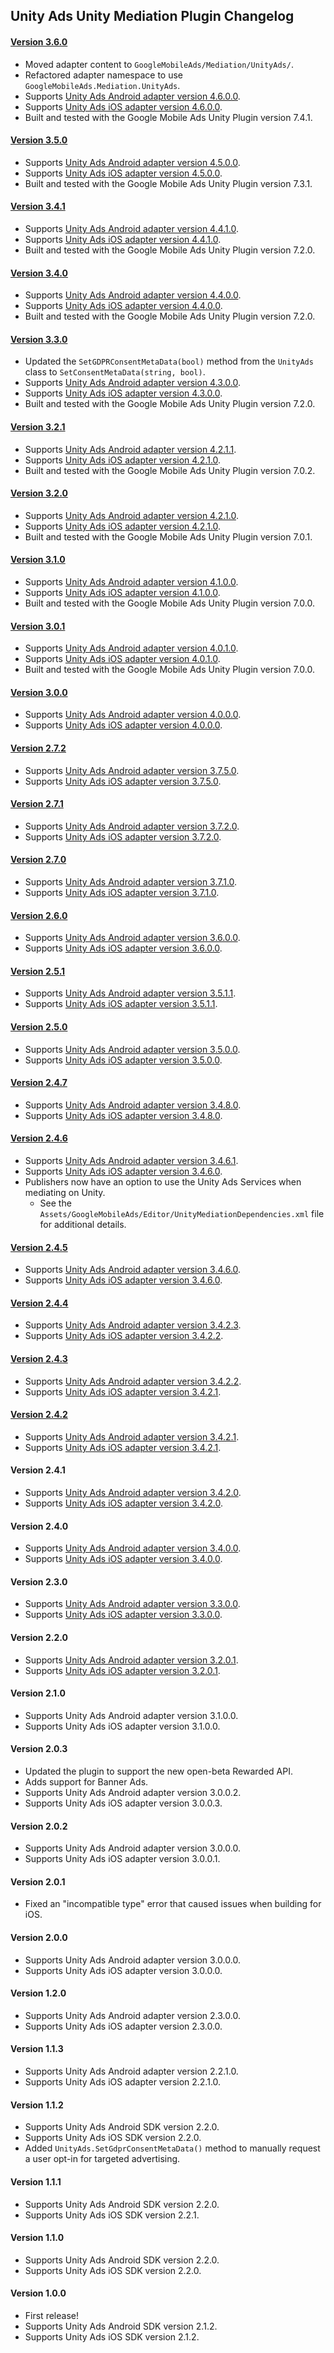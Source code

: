 ## Unity Ads Unity Mediation Plugin Changelog

#### [Version 3.6.0](https://dl.google.com/googleadmobadssdk/mediation/unity/unity/UnityAdsUnityAdapter-3.6.0.zip)
- Moved adapter content to `GoogleMobileAds/Mediation/UnityAds/`.
- Refactored adapter namespace to use `GoogleMobileAds.Mediation.UnityAds`.
- Supports [Unity Ads Android adapter version 4.6.0.0](https://github.com/googleads/googleads-mobile-android-mediation/blob/main/ThirdPartyAdapters/unity/CHANGELOG.md#version-4600).
- Supports [Unity Ads iOS adapter version 4.6.0.0](https://github.com/googleads/googleads-mobile-ios-mediation/blob/main/adapters/Unity/CHANGELOG.md#version-4600).
- Built and tested with the Google Mobile Ads Unity Plugin version 7.4.1.

#### [Version 3.5.0](https://dl.google.com/googleadmobadssdk/mediation/unity/unity/UnityAdsUnityAdapter-3.5.0.zip)
- Supports [Unity Ads Android adapter version 4.5.0.0](https://github.com/googleads/googleads-mobile-android-mediation/blob/main/ThirdPartyAdapters/unity/CHANGELOG.md#version-4500).
- Supports [Unity Ads iOS adapter version 4.5.0.0](https://github.com/googleads/googleads-mobile-ios-mediation/blob/main/adapters/Unity/CHANGELOG.md#version-4500).
- Built and tested with the Google Mobile Ads Unity Plugin version 7.3.1.

#### [Version 3.4.1](https://dl.google.com/googleadmobadssdk/mediation/unity/unity/UnityAdsUnityAdapter-3.4.1.zip)
- Supports [Unity Ads Android adapter version 4.4.1.0](https://github.com/googleads/googleads-mobile-android-mediation/blob/main/ThirdPartyAdapters/unity/CHANGELOG.md#version-4410).
- Supports [Unity Ads iOS adapter version 4.4.1.0](https://github.com/googleads/googleads-mobile-ios-mediation/blob/main/adapters/Unity/CHANGELOG.md#version-4410).
- Built and tested with the Google Mobile Ads Unity Plugin version 7.2.0.

#### [Version 3.4.0](https://dl.google.com/googleadmobadssdk/mediation/unity/unity/UnityAdsUnityAdapter-3.4.0.zip)
- Supports [Unity Ads Android adapter version 4.4.0.0](https://github.com/googleads/googleads-mobile-android-mediation/blob/main/ThirdPartyAdapters/unity/CHANGELOG.md#version-4400).
- Supports [Unity Ads iOS adapter version 4.4.0.0](https://github.com/googleads/googleads-mobile-ios-mediation/blob/main/adapters/Unity/CHANGELOG.md#version-4400).
- Built and tested with the Google Mobile Ads Unity Plugin version 7.2.0.

#### [Version 3.3.0](https://dl.google.com/googleadmobadssdk/mediation/unity/unity/UnityAdsUnityAdapter-3.3.0.zip)
- Updated the `SetGDPRConsentMetaData(bool)` method from the `UnityAds` class to `SetConsentMetaData(string, bool)`.
- Supports [Unity Ads Android adapter version 4.3.0.0](https://github.com/googleads/googleads-mobile-android-mediation/blob/main/ThirdPartyAdapters/unity/CHANGELOG.md#version-4300).
- Supports [Unity Ads iOS adapter version 4.3.0.0](https://github.com/googleads/googleads-mobile-ios-mediation/blob/main/adapters/Unity/CHANGELOG.md#version-4300).
- Built and tested with the Google Mobile Ads Unity Plugin version 7.2.0.

#### [Version 3.2.1](https://dl.google.com/googleadmobadssdk/mediation/unity/unity/UnityAdsUnityAdapter-3.2.1.zip)
- Supports [Unity Ads Android adapter version 4.2.1.1](https://github.com/googleads/googleads-mobile-android-mediation/blob/main/ThirdPartyAdapters/unity/CHANGELOG.md#version-4211).
- Supports [Unity Ads iOS adapter version 4.2.1.0](https://github.com/googleads/googleads-mobile-ios-mediation/blob/main/adapters/Unity/CHANGELOG.md#version-4210).
- Built and tested with the Google Mobile Ads Unity Plugin version 7.0.2.

#### [Version 3.2.0](https://dl.google.com/googleadmobadssdk/mediation/unity/unity/UnityAdsUnityAdapter-3.2.0.zip)
- Supports [Unity Ads Android adapter version 4.2.1.0](https://github.com/googleads/googleads-mobile-android-mediation/blob/main/ThirdPartyAdapters/unity/CHANGELOG.md#version-4210).
- Supports [Unity Ads iOS adapter version 4.2.1.0](https://github.com/googleads/googleads-mobile-ios-mediation/blob/main/adapters/Unity/CHANGELOG.md#version-4210).
- Built and tested with the Google Mobile Ads Unity Plugin version 7.0.1.

#### [Version 3.1.0](https://dl.google.com/googleadmobadssdk/mediation/unity/unity/UnityAdsUnityAdapter-3.1.0.zip)
- Supports [Unity Ads Android adapter version 4.1.0.0](https://github.com/googleads/googleads-mobile-android-mediation/blob/main/ThirdPartyAdapters/unity/CHANGELOG.md#version-4100).
- Supports [Unity Ads iOS adapter version 4.1.0.0](https://github.com/googleads/googleads-mobile-ios-mediation/blob/main/adapters/Unity/CHANGELOG.md#version-4100).
- Built and tested with the Google Mobile Ads Unity Plugin version 7.0.0.

#### [Version 3.0.1](https://dl.google.com/googleadmobadssdk/mediation/unity/unity/UnityAdsUnityAdapter-3.0.1.zip)
- Supports [Unity Ads Android adapter version 4.0.1.0](https://github.com/googleads/googleads-mobile-android-mediation/blob/main/ThirdPartyAdapters/unity/CHANGELOG.md#version-4010).
- Supports [Unity Ads iOS adapter version 4.0.1.0](https://github.com/googleads/googleads-mobile-ios-mediation/blob/main/adapters/Unity/CHANGELOG.md#version-4010).
- Built and tested with the Google Mobile Ads Unity Plugin version 7.0.0.

#### [Version 3.0.0](https://dl.google.com/googleadmobadssdk/mediation/unity/unity/UnityAdsUnityAdapter-3.0.0.zip)
- Supports [Unity Ads Android adapter version 4.0.0.0](https://github.com/googleads/googleads-mobile-android-mediation/blob/main/ThirdPartyAdapters/unity/CHANGELOG.md#version-4000).
- Supports [Unity Ads iOS adapter version 4.0.0.0](https://github.com/googleads/googleads-mobile-ios-mediation/blob/main/adapters/Unity/CHANGELOG.md#version-4000).

#### [Version 2.7.2](https://dl.google.com/googleadmobadssdk/mediation/unity/unity/UnityAdsUnityAdapter-2.7.2.zip)
- Supports [Unity Ads Android adapter version 3.7.5.0](https://github.com/googleads/googleads-mobile-android-mediation/blob/main/ThirdPartyAdapters/unity/CHANGELOG.md#version-3750).
- Supports [Unity Ads iOS adapter version 3.7.5.0](https://github.com/googleads/googleads-mobile-ios-mediation/blob/main/adapters/Unity/CHANGELOG.md#version-3750).

#### [Version 2.7.1](https://dl.google.com/googleadmobadssdk/mediation/unity/unity/UnityAdsUnityAdapter-2.7.1.zip)
- Supports [Unity Ads Android adapter version 3.7.2.0](https://github.com/googleads/googleads-mobile-android-mediation/blob/main/ThirdPartyAdapters/unity/CHANGELOG.md#version-3720).
- Supports [Unity Ads iOS adapter version 3.7.2.0](https://github.com/googleads/googleads-mobile-ios-mediation/blob/main/adapters/Unity/CHANGELOG.md#version-3720).

#### [Version 2.7.0](https://dl.google.com/googleadmobadssdk/mediation/unity/unity/UnityAdsUnityAdapter-2.7.0.zip)
- Supports [Unity Ads Android adapter version 3.7.1.0](https://github.com/googleads/googleads-mobile-android-mediation/blob/main/ThirdPartyAdapters/unity/CHANGELOG.md#version-3710).
- Supports [Unity Ads iOS adapter version 3.7.1.0](https://github.com/googleads/googleads-mobile-ios-mediation/blob/main/adapters/Unity/CHANGELOG.md#version-3710).

#### [Version 2.6.0](https://dl.google.com/googleadmobadssdk/mediation/unity/unity/UnityAdsUnityAdapter-2.6.0.zip)
- Supports [Unity Ads Android adapter version 3.6.0.0](https://github.com/googleads/googleads-mobile-android-mediation/blob/main/ThirdPartyAdapters/unity/CHANGELOG.md#version-3600).
- Supports [Unity Ads iOS adapter version 3.6.0.0](https://github.com/googleads/googleads-mobile-ios-mediation/blob/main/adapters/Unity/CHANGELOG.md#version-3600).

#### [Version 2.5.1](https://dl.google.com/googleadmobadssdk/mediation/unity/unity/UnityAdsUnityAdapter-2.5.1.zip)
- Supports [Unity Ads Android adapter version 3.5.1.1](https://github.com/googleads/googleads-mobile-android-mediation/blob/main/ThirdPartyAdapters/unity/CHANGELOG.md#version-3511).
- Supports [Unity Ads iOS adapter version 3.5.1.1](https://github.com/googleads/googleads-mobile-ios-mediation/blob/main/adapters/Unity/CHANGELOG.md#version-3511).

#### [Version 2.5.0](https://dl.google.com/googleadmobadssdk/mediation/unity/unity/UnityAdsUnityAdapter-2.5.0.zip)
- Supports [Unity Ads Android adapter version 3.5.0.0](https://github.com/googleads/googleads-mobile-android-mediation/blob/main/ThirdPartyAdapters/unity/CHANGELOG.md#version-3500).
- Supports [Unity Ads iOS adapter version 3.5.0.0](https://github.com/googleads/googleads-mobile-ios-mediation/blob/main/adapters/Unity/CHANGELOG.md#version-3500).

#### [Version 2.4.7](https://dl.google.com/googleadmobadssdk/mediation/unity/unity/UnityAdsUnityAdapter-2.4.7.zip)
- Supports [Unity Ads Android adapter version 3.4.8.0](https://github.com/googleads/googleads-mobile-android-mediation/blob/main/ThirdPartyAdapters/unity/CHANGELOG.md#version-3480).
- Supports [Unity Ads iOS adapter version 3.4.8.0](https://github.com/googleads/googleads-mobile-ios-mediation/blob/main/adapters/Unity/CHANGELOG.md#version-3480).

#### [Version 2.4.6](https://dl.google.com/googleadmobadssdk/mediation/unity/unity/UnityAdsUnityAdapter-2.4.6.zip)
- Supports [Unity Ads Android adapter version 3.4.6.1](https://github.com/googleads/googleads-mobile-android-mediation/blob/main/ThirdPartyAdapters/unity/CHANGELOG.md#version-3461).
- Supports [Unity Ads iOS adapter version 3.4.6.0](https://github.com/googleads/googleads-mobile-ios-mediation/blob/main/adapters/Unity/CHANGELOG.md#version-3460).
- Publishers now have an option to use the Unity Ads Services when mediating on Unity.
  * See the `Assets/GoogleMobileAds/Editor/UnityMediationDependencies.xml` file for additional details.

#### [Version 2.4.5](https://dl.google.com/googleadmobadssdk/mediation/unity/unity/UnityAdsUnityAdapter-2.4.5.zip)
- Supports [Unity Ads Android adapter version 3.4.6.0](https://github.com/googleads/googleads-mobile-android-mediation/blob/main/ThirdPartyAdapters/unity/CHANGELOG.md#version-3460).
- Supports [Unity Ads iOS adapter version 3.4.6.0](https://github.com/googleads/googleads-mobile-ios-mediation/blob/main/adapters/Unity/CHANGELOG.md#version-3460).

#### [Version 2.4.4](https://dl.google.com/googleadmobadssdk/mediation/unity/unity/UnityAdsUnityAdapter-2.4.4.zip)
- Supports [Unity Ads Android adapter version 3.4.2.3](https://github.com/googleads/googleads-mobile-android-mediation/blob/main/ThirdPartyAdapters/unity/CHANGELOG.md#version-3423).
- Supports [Unity Ads iOS adapter version 3.4.2.2](https://github.com/googleads/googleads-mobile-ios-mediation/blob/main/adapters/Unity/CHANGELOG.md#version-3422).

#### [Version 2.4.3](https://dl.google.com/googleadmobadssdk/mediation/unity/unity/UnityAdsUnityAdapter-2.4.3.zip)
- Supports [Unity Ads Android adapter version 3.4.2.2](https://github.com/googleads/googleads-mobile-android-mediation/blob/main/ThirdPartyAdapters/unity/CHANGELOG.md#version-3422).
- Supports [Unity Ads iOS adapter version 3.4.2.1](https://github.com/googleads/googleads-mobile-ios-mediation/blob/main/adapters/Unity/CHANGELOG.md#version-3421).

#### [Version 2.4.2](https://dl.google.com/googleadmobadssdk/mediation/unity/unity/UnityAdsUnityAdapter-2.4.2.zip)
- Supports [Unity Ads Android adapter version 3.4.2.1](https://github.com/googleads/googleads-mobile-android-mediation/blob/main/ThirdPartyAdapters/unity/CHANGELOG.md#version-3421).
- Supports [Unity Ads iOS adapter version 3.4.2.1](https://github.com/googleads/googleads-mobile-ios-mediation/blob/main/adapters/Unity/CHANGELOG.md#version-3421).

#### Version 2.4.1
- Supports [Unity Ads Android adapter version 3.4.2.0](https://github.com/googleads/googleads-mobile-android-mediation/blob/main/ThirdPartyAdapters/unity/CHANGELOG.md#version-3420).
- Supports [Unity Ads iOS adapter version 3.4.2.0](https://github.com/googleads/googleads-mobile-ios-mediation/blob/main/adapters/Unity/CHANGELOG.md#version-3420).

#### Version 2.4.0
- Supports [Unity Ads Android adapter version 3.4.0.0](https://github.com/googleads/googleads-mobile-android-mediation/blob/main/ThirdPartyAdapters/unity/CHANGELOG.md#version-3400).
- Supports [Unity Ads iOS adapter version 3.4.0.0](https://github.com/googleads/googleads-mobile-ios-mediation/blob/main/adapters/Unity/CHANGELOG.md#version-3400).

#### Version 2.3.0
- Supports [Unity Ads Android adapter version 3.3.0.0](https://github.com/googleads/googleads-mobile-android-mediation/blob/main/ThirdPartyAdapters/unity/CHANGELOG.md#version-3300).
- Supports [Unity Ads iOS adapter version 3.3.0.0](https://github.com/googleads/googleads-mobile-ios-mediation/blob/main/adapters/Unity/CHANGELOG.md#version-3300).

#### Version 2.2.0
- Supports [Unity Ads Android adapter version 3.2.0.1](https://github.com/googleads/googleads-mobile-android-mediation/blob/main/ThirdPartyAdapters/unity/CHANGELOG.md#version-3201).
- Supports [Unity Ads iOS adapter version 3.2.0.1](https://github.com/googleads/googleads-mobile-ios-mediation/blob/main/adapters/Unity/CHANGELOG.md#version-3201).

#### Version 2.1.0
- Supports Unity Ads Android adapter version 3.1.0.0.
- Supports Unity Ads iOS adapter version 3.1.0.0.

#### Version 2.0.3
- Updated the plugin to support the new open-beta Rewarded API.
- Adds support for Banner Ads.
- Supports Unity Ads Android adapter version 3.0.0.2.
- Supports Unity Ads iOS adapter version 3.0.0.3.

#### Version 2.0.2
- Supports Unity Ads Android adapter version 3.0.0.0.
- Supports Unity Ads iOS adapter version 3.0.0.1.

#### Version 2.0.1
- Fixed an "incompatible type" error that caused issues when building for iOS.

#### Version 2.0.0
- Supports Unity Ads Android adapter version 3.0.0.0.
- Supports Unity Ads iOS adapter version 3.0.0.0.

#### Version 1.2.0
- Supports Unity Ads Android adapter version 2.3.0.0.
- Supports Unity Ads iOS adapter version 2.3.0.0.

#### Version 1.1.3
- Supports Unity Ads Android adapter version 2.2.1.0.
- Supports Unity Ads iOS adapter version 2.2.1.0.

#### Version 1.1.2
- Supports Unity Ads Android SDK version 2.2.0.
- Supports Unity Ads iOS SDK version 2.2.0.
- Added `UnityAds.SetGdprConsentMetaData()` method to manually request a user opt-in for targeted advertising.

#### Version 1.1.1
- Supports Unity Ads Android SDK version 2.2.0.
- Supports Unity Ads iOS SDK version 2.2.1.

#### Version 1.1.0
- Supports Unity Ads Android SDK version 2.2.0.
- Supports Unity Ads iOS SDK version 2.2.0.

#### Version 1.0.0
- First release!
- Supports Unity Ads Android SDK version 2.1.2.
- Supports Unity Ads iOS SDK version 2.1.2.
